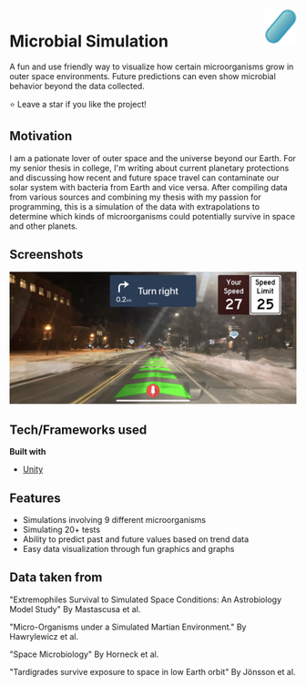 <a href="https://github.com/MHubs/DrivAR">
    <img src="https://github.com/MHubs/Bacteria-Simulation/blob/master/Assets/Resources/Images/Bacteria.png" alt="Simulation logo" title="Microbe" align="right" height="60" />
</a>

Microbial Simulation
======================
A fun and use friendly way to visualize how certain microorganisms grow in outer space environments. Future predictions can even show microbial behavior beyond the data collected.

:star: Leave a star if you like the project!

## Motivation
I am a pationate lover of outer space and the universe beyond our Earth. 
For my senior thesis in college, I'm writing about current planetary protections and discussing how recent and future space travel can contaminate our solar system with bacteria from Earth and vice versa.
After compiling data from various sources and combining my thesis with my passion for programming, this is a simulation of the data with extrapolations to determine which kinds of microorganisms could potentially survive in space and other planets.
 
## Screenshots
<a href="https://github.com/MHubs/DrivAR">
    <img src="https://github.com/MHubs/DrivAR/blob/main/IMG_7076.PNG" alt="DrivAR logo" title="DrivAR" width="900" />
</a>

## Tech/Frameworks used
<b>Built with</b>
- [Unity](https://unity.com)

## Features
- Simulations involving 9 different microorganisms
- Simulating 20+ tests
- Ability to predict past and future values based on trend data
- Easy data visualization through fun graphics and graphs

## Data taken from
"Extremophiles Survival to Simulated Space Conditions: An Astrobiology Model Study" By Mastascusa et al.

"Micro-Organisms under a Simulated Martian Environment." By Hawrylewicz et al.

"Space Microbiology" By Horneck et al.

"Tardigrades survive exposure to space in low Earth orbit" By Jönsson et al.
